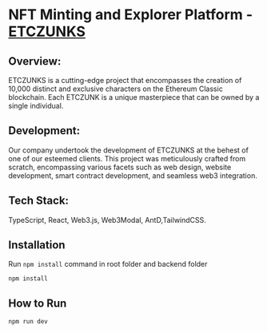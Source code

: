 # NFT Minting and Explorer Platform - [ETCZUNKS](https://www.etczunks.com/)

## Overview:
ETCZUNKS is a cutting-edge project that encompasses the creation of 10,000 distinct and exclusive characters on the Ethereum Classic blockchain. Each ETCZUNK is a unique masterpiece that can be owned by a single individual.

## Development:
Our company undertook the development of ETCZUNKS at the behest of one of our esteemed clients. This project was meticulously crafted from scratch, encompassing various facets such as web design, website development, smart contract development, and seamless web3 integration.

## Tech Stack:
TypeScript, React, Web3.js, Web3Modal, AntD,TailwindCSS.



## Installation
Run `npm install` command in root folder and backend folder
```
npm install 
```
## How to Run

```
npm run dev 
```